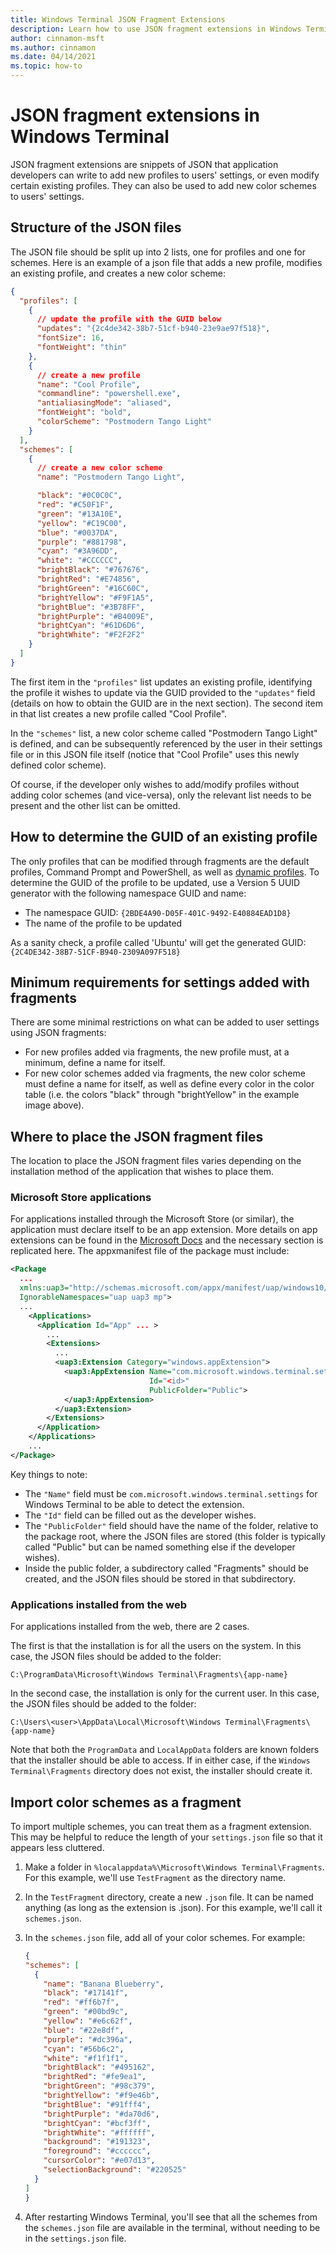 ```yaml
---
title: Windows Terminal JSON Fragment Extensions
description: Learn how to use JSON fragment extensions in Windows Terminal.
author: cinnamon-msft
ms.author: cinnamon
ms.date: 04/14/2021
ms.topic: how-to
---
```


# JSON fragment extensions in Windows Terminal

JSON fragment extensions are snippets of JSON that application developers can write to add new profiles to users' settings, or even modify certain existing profiles. They can also be used to add new color schemes to users' settings.

## Structure of the JSON files

The JSON file should be split up into 2 lists, one for profiles and one for schemes. Here is an example of a json file that adds a new profile, modifies an existing profile, and creates a new color scheme:

```json
{
  "profiles": [
    {
      // update the profile with the GUID below
      "updates": "{2c4de342-38b7-51cf-b940-23e9ae97f518}",
      "fontSize": 16,
      "fontWeight": "thin"
    },
    {
      // create a new profile
      "name": "Cool Profile",
      "commandline": "powershell.exe",
      "antialiasingMode": "aliased",
      "fontWeight": "bold",
      "colorScheme": "Postmodern Tango Light"
    }
  ],
  "schemes": [
    {
      // create a new color scheme
      "name": "Postmodern Tango Light",

      "black": "#0C0C0C",
      "red": "#C50F1F",
      "green": "#13A10E",
      "yellow": "#C19C00",
      "blue": "#0037DA",
      "purple": "#881798",
      "cyan": "#3A96DD",            
      "white": "#CCCCCC",
      "brightBlack": "#767676",
      "brightRed": "#E74856",
      "brightGreen": "#16C60C",
      "brightYellow": "#F9F1A5",
      "brightBlue": "#3B78FF",
      "brightPurple": "#B4009E",
      "brightCyan": "#61D6D6",
      "brightWhite": "#F2F2F2"
    }
  ]
}
```

The first item in the `"profiles"` list updates an existing profile, identifying the profile it wishes to update via the GUID provided to the `"updates"` field (details on how to obtain the GUID are in the next section). The second item in that list creates a new profile called "Cool Profile".

In the `"schemes"` list, a new color scheme called "Postmodern Tango Light" is defined, and can be subsequently referenced by the user in their settings file or in this JSON file itself (notice that "Cool Profile" uses this newly defined color scheme).

Of course, if the developer only wishes to add/modify profiles without adding color schemes (and vice-versa), only the relevant list needs to be present and the other list can be omitted.

## How to determine the GUID of an existing profile

The only profiles that can be modified through fragments are the default profiles, Command Prompt and PowerShell, as well as [dynamic profiles](./dynamic-profiles.md). To determine the GUID of the profile to be updated, use a Version 5 UUID generator with the following namespace GUID and name:

- The namespace GUID: `{2BDE4A90-D05F-401C-9492-E40884EAD1D8}`
- The name of the profile to be updated 

As a sanity check, a profile called 'Ubuntu' will get the generated GUID: `{2C4DE342-38B7-51CF-B940-2309A097F518}` 

## Minimum requirements for settings added with fragments

There are some minimal restrictions on what can be added to user settings using JSON fragments:

- For new profiles added via fragments, the new profile must, at a minimum, define a name for itself.
- For new color schemes added via fragments, the new color scheme must define a name for itself, as well as define every color in the color table (i.e. the colors "black" through "brightYellow" in the example image above).

## Where to place the JSON fragment files

The location to place the JSON fragment files varies depending on the installation method of the application that wishes to place them.  

### Microsoft Store applications

For applications installed through the Microsoft Store (or similar), the application must declare itself to be an app extension. More details on app extensions can be found in the [Microsoft Docs](https://docs.microsoft.com/windows/uwp/launch-resume/how-to-create-an-extension) and the necessary section is replicated here. The appxmanifest file of the package must include: 

```xml
<Package
  ...
  xmlns:uap3="http://schemas.microsoft.com/appx/manifest/uap/windows10/3"
  IgnorableNamespaces="uap uap3 mp">
  ...
    <Applications>
      <Application Id="App" ... >
        ...
        <Extensions>
          ...
          <uap3:Extension Category="windows.appExtension">
            <uap3:AppExtension Name="com.microsoft.windows.terminal.settings"
                               Id="<id>"
                               PublicFolder="Public">
            </uap3:AppExtension>
          </uap3:Extension>
        </Extensions>
      </Application>
    </Applications>
    ...
</Package>
```

Key things to note:

- The `"Name"` field must be `com.microsoft.windows.terminal.settings` for Windows Terminal to be able to detect the extension.
- The `"Id"` field can be filled out as the developer wishes.
- The `"PublicFolder"` field should have the name of the folder, relative to the package root, where the JSON files are stored (this folder is typically called "Public" but can be named something else if the developer wishes).
- Inside the public folder, a subdirectory called "Fragments" should be created, and the JSON files should be stored in that subdirectory.

### Applications installed from the web 

For applications installed from the web, there are 2 cases.

The first is that the installation is for all the users on the system. In this case, the JSON files should be added to the folder:

`C:\ProgramData\Microsoft\Windows Terminal\Fragments\{app-name}`

In the second case, the installation is only for the current user. In this case, the JSON files should be added to the folder:

`C:\Users\<user>\AppData\Local\Microsoft\Windows Terminal\Fragments\{app-name}`

Note that both the `ProgramData` and `LocalAppData` folders are known folders that the installer should be able to access. If in either case, if the `Windows Terminal\Fragments` directory does not exist, the installer should create it.

## Import color schemes as a fragment

To import multiple schemes, you can treat them as a fragment extension. This may be helpful to reduce the length of your `settings.json` file so that it appears less cluttered.

1. Make a folder in `%localappdata%\Microsoft\Windows Terminal\Fragments`. For this example, we'll use `TestFragment` as the directory name.

2. In the `TestFragment` directory, create a new `.json` file. It can be named anything (as long as the extension is .json). For this example, we'll call it `schemes.json`.

3. In the `schemes.json` file, add all of your color schemes. For example:

    ```json
    {
    "schemes": [
      {
        "name": "Banana Blueberry",
        "black": "#17141f",
        "red": "#ff6b7f",
        "green": "#00bd9c",
        "yellow": "#e6c62f",
        "blue": "#22e8df",
        "purple": "#dc396a",
        "cyan": "#56b6c2",
        "white": "#f1f1f1",
        "brightBlack": "#495162",
        "brightRed": "#fe9ea1",
        "brightGreen": "#98c379",
        "brightYellow": "#f9e46b",
        "brightBlue": "#91fff4",
        "brightPurple": "#da70d6",
        "brightCyan": "#bcf3ff",
        "brightWhite": "#ffffff",
        "background": "#191323",
        "foreground": "#cccccc",
        "cursorColor": "#e07d13",
        "selectionBackground": "#220525"
      }
    ]
    }
    ```

4. After restarting Windows Terminal, you'll see that all the schemes from the `schemes.json` file are available in the terminal, without needing to be in the `settings.json` file.
